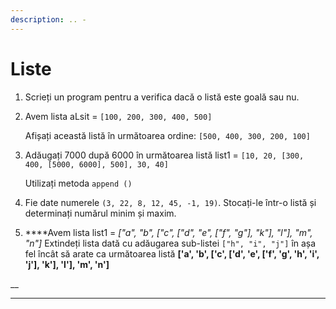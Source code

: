 ```yaml
---
description: .. -
---
```


# Liste

1. Scrieți un program pentru a verifica dacă o listă este goală sau nu.
2. Avem lista aLsit = `[100, 200, 300, 400, 500]`

   Afișați această listă în următoarea ordine: `[500, 400, 300, 200, 100]`

3. Adăugați 7000 după 6000 în următoarea listă list1 = `[10, 20, [300, 400, [5000, 6000], 500], 30, 40]`

   Utilizați metoda `append ()`

4. Fie date numerele `(3, 22, 8, 12, 45, -1, 19)`. Stocați-le într-o listă și determinați numărul minim și maxim.
5.  ****Avem lista list1 = _\["a", "b", \["c", \["d", "e", \["f", "g"\], "k"\], "l"\], "m", "n"\]_ Extindeți lista dată cu adăugarea sub-listei `["h", "i", "j"]` în așa fel încât să arate ca următoarea listă **\['a', 'b', \['c', \['d', 'e', \['f', 'g', 'h', 'i', 'j'\], 'k'\], 'l'\], 'm', 'n'\]**

\_\_

 ****



